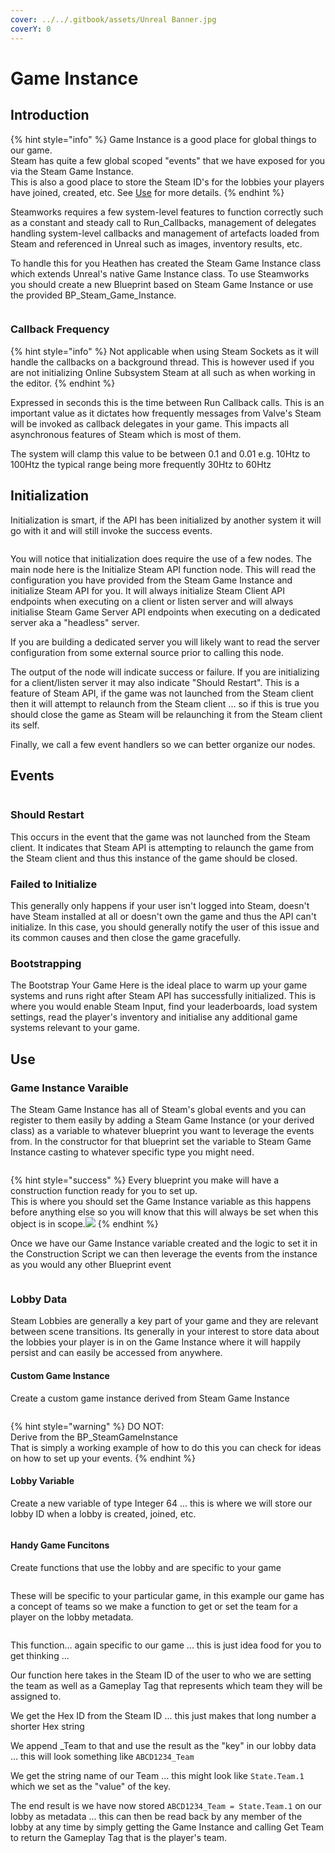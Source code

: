 ```yaml
---
cover: ../../.gitbook/assets/Unreal Banner.jpg
coverY: 0
---
```


# Game Instance

## Introduction

{% hint style="info" %}
Game Instance is a good place for global things to our game. \
Steam has quite a few global scoped "events" that we have exposed for you via the Steam Game Instance.\
This is also a good place to store the Steam ID's for the lobbies your players have joined, created, etc. See [Use](game-instance.md#use) for more details.
{% endhint %}

Steamworks requires a few system-level features to function correctly such as a constant and steady call to Run\_Callbacks, management of delegates handling system-level callbacks and management of artefacts loaded from Steam and referenced in Unreal such as images, inventory results, etc.

To handle this for you Heathen has created the Steam Game Instance class which extends Unreal's native Game Instance class. To use Steamworks you should create a new Blueprint based on Steam Game Instance or use the provided BP\_Steam\_Game\_Instance.

<figure><img src="../../.gitbook/assets/image (347).png" alt=""><figcaption></figcaption></figure>

### Callback Frequency

{% hint style="info" %}
Not applicable when using Steam Sockets as it will handle the callbacks on a background thread. This is however used if you are not initializing Online Subsystem Steam at all such as when working in the editor.
{% endhint %}

Expressed in seconds this is the time between Run Callback calls. This is an important value as it dictates how frequently messages from Valve's Steam will be invoked as callback delegates in your game. This impacts all asynchronous features of Steam which is most of them.

The system will clamp this value to be between 0.1 and 0.01 e.g. 10Htz to 100Htz the typical range being more frequently 30Htz to 60Htz

## Initialization

Initialization is smart, if the API has been initialized by another system it will go with it and will still invoke the success events.

<figure><img src="../../.gitbook/assets/image (349).png" alt=""><figcaption></figcaption></figure>

You will notice that initialization does require the use of a few nodes. The main node here is the Initialize Steam API function node. This will read the configuration you have provided from the Steam Game Instance and initialize Steam API for you. It will always initialize Steam Client API endpoints when executing on a client or listen server and will always initialise Steam Game Server API endpoints when executing on a dedicated server aka a "headless" server.

If you are building a dedicated server you will likely want to read the server configuration from some external source prior to calling this node.

The output of the node will indicate success or failure. If you are initializing for a client/listen server it may also indicate "Should Restart". This is a feature of Steam API, if the game was not launched from the Steam client then it will attempt to relaunch from the Steam client ... so if this is true you should close the game as Steam will be relaunching it from the Steam client its self.

Finally, we call a few event handlers so we can better organize our nodes.

## Events

<figure><img src="../../.gitbook/assets/image (350).png" alt=""><figcaption></figcaption></figure>

### Should Restart

This occurs in the event that the game was not launched from the Steam client. It indicates that Steam API is attempting to relaunch the game from the Steam client and thus this instance of the game should be closed.

### Failed to Initialize

This generally only happens if your user isn't logged into Steam, doesn't have Steam installed at all or doesn't own the game and thus the API can't initialize. In this case, you should generally notify the user of this issue and its common causes and then close the game gracefully.

### Bootstrapping

The Bootstrap Your Game Here is the ideal place to warm up your game systems and runs right after Steam API has successfully initialized. This is where you would enable Steam Input, find your leaderboards, load system settings, read the player's inventory and initialise any additional game systems relevant to your game.

## Use

### Game Instance Varaible

The Steam Game Instance has all of Steam's global events and you can register to them easily by adding a Steam Game Instance (or your derived class) as a variable to whatever blueprint you want to leverage the events from. In the constructor for that blueprint set the variable to Steam Game Instance casting to whatever specific type you might need.

<figure><img src="../../.gitbook/assets/image (1) (1) (1) (1) (1) (1) (1).png" alt=""><figcaption></figcaption></figure>

{% hint style="success" %}
Every blueprint you make will have a construction function ready for you to set up. \
This is where you should set the Game Instance variable as this happens before anything else so you will know that this will always be set when this object is in scope.![](<../../.gitbook/assets/image (2) (1) (1) (1) (1) (1).png>)
{% endhint %}

Once we have our Game Instance variable created and the logic to set it in the Construction Script we can then leverage the events from the instance as you would any other Blueprint event

<figure><img src="../../.gitbook/assets/image (3) (1) (1) (1) (1) (1).png" alt=""><figcaption></figcaption></figure>

### Lobby Data

Steam Lobbies are generally a key part of your game and they are relevant between scene transitions. Its generally in your interest to store data about the lobbies your player is in on the Game Instance where it will happily persist and can easily be accessed from anywhere.

#### Custom Game Instance

Create a custom game instance derived from Steam Game Instance&#x20;

<figure><img src="../../.gitbook/assets/image (5) (1) (1) (1).png" alt=""><figcaption></figcaption></figure>

{% hint style="warning" %}
DO NOT:\
Derive from the BP\_SteamGameInstance\
That is simply a working example of how to do this you can check for ideas on how to set up your events.
{% endhint %}

#### Lobby Variable

Create a new variable of type Integer 64 ... this is where we will store our lobby ID when a lobby is created, joined, etc.

<figure><img src="../../.gitbook/assets/image (4) (1) (1) (1) (1).png" alt=""><figcaption></figcaption></figure>

#### Handy Game Funcitons

Create functions that use the lobby and are specific to your game

<figure><img src="../../.gitbook/assets/image (6) (1) (1) (1).png" alt=""><figcaption></figcaption></figure>

These will be specific to your particular game, in this example our game has a concept of teams so we make a function to get or set the team for a player on the lobby metadata.

<figure><img src="../../.gitbook/assets/image (8) (1) (1) (1).png" alt=""><figcaption></figcaption></figure>

This function... again specific to our game ... this is just idea food for you to get thinking ...

Our function here takes in the Steam ID of the user to who we are setting the team as well as a Gameplay Tag that represents which team they will be assigned to.

We get the Hex ID from the Steam ID ... this just makes that long number a shorter Hex string

We append \_Team to that and use the result as the "key" in our lobby data ... this will look something like `ABCD1234_Team`

We get the string name of our Team ... this might look like `State.Team.1` which we set as the "value" of the key.

The end result is we have now stored `ABCD1234_Team = State.Team.1` on our lobby as metadata ... this can then be read back by any member of the lobby at any time by simply getting the Game Instance and calling Get Team to return the Gameplay Tag that is the player's team.
